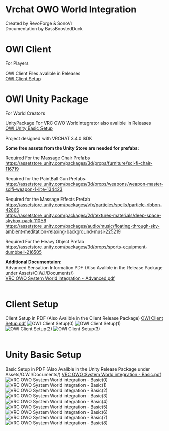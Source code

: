 # Vrchat OWO World Integration
 Created by RevoForge & SonoVr   
 Documentation by BassBoostedDuck
 <br>
# OWI Client
For Players   

 OWI Client Files avalible in Releases   
 [OWI Client Setup](#client-setup)
<br>
# OWI Unity Package
For World Creators   

 UnityPackage For VRC OWO WorldIntegrator also avalible in Releases   
 [OWI Unity Basic Setup](#unity-basic-setup)   
 
 Project designed with VRCHAT 3.4.0 SDK  
 
 **Some free assets from the Unity Store are needed for prefabs:**  
 
 Required For the Massage Chair Prefabs  
 https://assetstore.unity.com/packages/3d/props/furniture/sci-fi-chair-116719  
 
 Required for the PaintBall Gun Prefabs   
 https://assetstore.unity.com/packages/3d/props/weapons/weapon-master-scifi-weapon-1-lite-134423  
   
 Required for the Massage Effects Prefab   
 https://assetstore.unity.com/packages/vfx/particles/spells/particle-ribbon-42866  
 https://assetstore.unity.com/packages/2d/textures-materials/deep-space-skybox-pack-11056  
 https://assetstore.unity.com/packages/audio/music/floating-through-sky-ambient-meditation-relaxing-background-musi-225219  
   
 Required For the Heavy Object Prefab   
 https://assetstore.unity.com/packages/3d/props/sports-equipment-dumbbell-216505  
   
**Additional Documentaion:**   
Advanced Sensation Information PDF (Also Avalible in the Release Package under Assets/O.W.I/Documents/)   
[VRC OWO System World integration - Advanced.pdf](https://github.com/RevoForge/Vrchat-OWO-Integration/files/12910141/VRC.OWO.System.World.integration.-.Advanced.pdf)
<br>
<br>
# Client Setup
Client Setup in PDF (Also Avalible in the Client Release Package) [OWI Client Setup.pdf](https://github.com/RevoForge/Vrchat-OWO-Integration/files/12910011/OWI.Client.Setup.pdf)
![OWI Client Setup(0)](https://github.com/RevoForge/Vrchat-OWO-Integration/assets/144636833/4fc2c935-9e9c-467b-ab60-169b8294987e)
![OWI Client Setup(1)](https://github.com/RevoForge/Vrchat-OWO-Integration/assets/144636833/dd60b9f4-dc07-4570-afef-cb9814fa74df)
![OWI Client Setup(2)](https://github.com/RevoForge/Vrchat-OWO-Integration/assets/144636833/6e19d3db-345d-4df3-87ae-8114a675be12)
![OWI Client Setup(3)](https://github.com/RevoForge/Vrchat-OWO-Integration/assets/144636833/7ea7a8ab-96e2-4116-9136-f4fd90db6e53)
<br>
<br>
# Unity Basic Setup
Basic Setup in PDF (Also Avalible in the Unity Release Package under Assets/O.W.I/Documents/)   [VRC OWO System World integration - Basic.pdf](https://github.com/RevoForge/Vrchat-OWO-Integration/files/12910144/VRC.OWO.System.World.integration.-.Basic.pdf)
![VRC OWO System World integration - Basic(0)](https://github.com/RevoForge/Vrchat-OWO-Integration/assets/144636833/f93e670a-8a43-4b06-8275-c6bd932e7dfa)
![VRC OWO System World integration - Basic(1)](https://github.com/RevoForge/Vrchat-OWO-Integration/assets/144636833/f353290b-8bc3-463e-842c-43cf93e29dc0)
![VRC OWO System World integration - Basic(2)](https://github.com/RevoForge/Vrchat-OWO-Integration/assets/144636833/b5c8fb2f-a81f-44f4-b807-3b44ff22c8a3)
![VRC OWO System World integration - Basic(3)](https://github.com/RevoForge/Vrchat-OWO-Integration/assets/144636833/ca930342-7a34-4f2a-ab9e-12b2870d8fc0)
![VRC OWO System World integration - Basic(4)](https://github.com/RevoForge/Vrchat-OWO-Integration/assets/144636833/9c4d6ccf-3d0d-4756-8ecd-760c39956924)
![VRC OWO System World integration - Basic(5)](https://github.com/RevoForge/Vrchat-OWO-Integration/assets/144636833/3496b7f6-4255-47db-b7f4-66b08023106f)
![VRC OWO System World integration - Basic(6)](https://github.com/RevoForge/Vrchat-OWO-Integration/assets/144636833/c1892c78-a9c0-41a8-994e-c851ddfb8c4a)
![VRC OWO System World integration - Basic(7)](https://github.com/RevoForge/Vrchat-OWO-Integration/assets/144636833/27be884e-0957-4315-a32d-c42e1475b0c8)
![VRC OWO System World integration - Basic(8)](https://github.com/RevoForge/Vrchat-OWO-Integration/assets/144636833/f11c091a-fe3a-4366-a0a6-4917f3431094)
